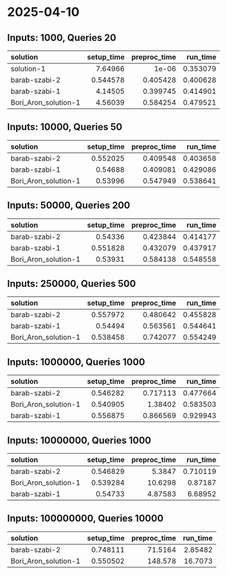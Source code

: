 # 2025-04-10

## Inputs: 1000, Queries 20

| solution             |   setup_time |   preproc_time |   run_time |
|:---------------------|-------------:|---------------:|-----------:|
| solution-1           |     7.64966  |       1e-06    |   0.353079 |
| barab-szabi-2        |     0.544578 |       0.405428 |   0.400628 |
| barab-szabi-1        |     4.14505  |       0.399745 |   0.414901 |
| Bori_Aron_solution-1 |     4.56039  |       0.584254 |   0.479521 |

## Inputs: 10000, Queries 50

| solution             |   setup_time |   preproc_time |   run_time |
|:---------------------|-------------:|---------------:|-----------:|
| barab-szabi-2        |     0.552025 |       0.409548 |   0.403658 |
| barab-szabi-1        |     0.54688  |       0.409081 |   0.429086 |
| Bori_Aron_solution-1 |     0.53996  |       0.547949 |   0.538641 |

## Inputs: 50000, Queries 200

| solution             |   setup_time |   preproc_time |   run_time |
|:---------------------|-------------:|---------------:|-----------:|
| barab-szabi-2        |     0.54336  |       0.423844 |   0.414177 |
| barab-szabi-1        |     0.551828 |       0.432079 |   0.437917 |
| Bori_Aron_solution-1 |     0.53931  |       0.584138 |   0.548558 |

## Inputs: 250000, Queries 500

| solution             |   setup_time |   preproc_time |   run_time |
|:---------------------|-------------:|---------------:|-----------:|
| barab-szabi-2        |     0.557972 |       0.480642 |   0.455828 |
| barab-szabi-1        |     0.54494  |       0.563561 |   0.544641 |
| Bori_Aron_solution-1 |     0.538458 |       0.742077 |   0.554249 |

## Inputs: 1000000, Queries 1000

| solution             |   setup_time |   preproc_time |   run_time |
|:---------------------|-------------:|---------------:|-----------:|
| barab-szabi-2        |     0.546282 |       0.717113 |   0.477664 |
| Bori_Aron_solution-1 |     0.540905 |       1.38402  |   0.583503 |
| barab-szabi-1        |     0.556875 |       0.866569 |   0.929943 |

## Inputs: 10000000, Queries 1000

| solution             |   setup_time |   preproc_time |   run_time |
|:---------------------|-------------:|---------------:|-----------:|
| barab-szabi-2        |     0.546829 |        5.3847  |   0.710119 |
| Bori_Aron_solution-1 |     0.539284 |       10.6298  |   0.87187  |
| barab-szabi-1        |     0.54733  |        4.87583 |   6.68952  |

## Inputs: 100000000, Queries 10000

| solution             |   setup_time |   preproc_time |   run_time |
|:---------------------|-------------:|---------------:|-----------:|
| barab-szabi-2        |     0.748111 |        71.5164 |    2.85482 |
| Bori_Aron_solution-1 |     0.550502 |       148.578  |   16.7073  |